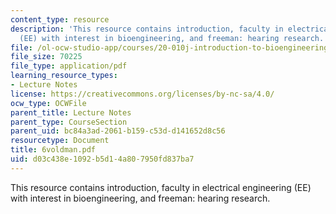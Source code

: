 ```yaml
---
content_type: resource
description: 'This resource contains introduction, faculty in electrical engineering
  (EE) with interest in bioengineering, and freeman: hearing research.'
file: /ol-ocw-studio-app/courses/20-010j-introduction-to-bioengineering-be-010j-spring-2006/d03c438e1092b5d14a807950fd837ba7_6voldman.pdf
file_size: 70225
file_type: application/pdf
learning_resource_types:
- Lecture Notes
license: https://creativecommons.org/licenses/by-nc-sa/4.0/
ocw_type: OCWFile
parent_title: Lecture Notes
parent_type: CourseSection
parent_uid: bc84a3ad-2061-b159-c53d-d141652d8c56
resourcetype: Document
title: 6voldman.pdf
uid: d03c438e-1092-b5d1-4a80-7950fd837ba7
---
```

This resource contains introduction, faculty in electrical engineering (EE) with interest in bioengineering, and freeman: hearing research.